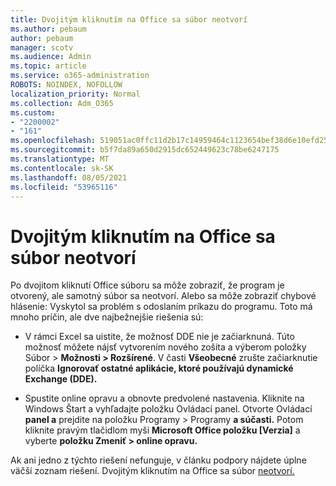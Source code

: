 ```yaml
---
title: Dvojitým kliknutím na Office sa súbor neotvorí
ms.author: pebaum
author: pebaum
manager: scotv
ms.audience: Admin
ms.topic: article
ms.service: o365-administration
ROBOTS: NOINDEX, NOFOLLOW
localization_priority: Normal
ms.collection: Adm_O365
ms.custom:
- "2200002"
- "161"
ms.openlocfilehash: 519051ac0ffc11d2b17c14959464c1123654bef38d6e10efd252b4ff3d8bbc1b
ms.sourcegitcommit: b5f7da89a650d2915dc652449623c78be6247175
ms.translationtype: MT
ms.contentlocale: sk-SK
ms.lasthandoff: 08/05/2021
ms.locfileid: "53965116"
---
```

# <a name="double-clicking-an-office-file-fails-to-open-it"></a>Dvojitým kliknutím na Office sa súbor neotvorí

Po dvojitom kliknutí Office súboru sa môže zobraziť, že program je otvorený, ale samotný súbor sa neotvorí. Alebo sa môže zobraziť chybové hlásenie: Vyskytol sa problém s odoslaním príkazu do programu. Toto má mnoho príčin, ale dve najbežnejšie riešenia sú:

- V rámci Excel sa uistite, že možnosť DDE nie je začiarknuná. Túto možnosť môžete nájsť vytvorením nového zošita a výberom položky Súbor > **Možnosti > Rozšírené**. V časti **Všeobecné** zrušte začiarknutie políčka **Ignorovať ostatné aplikácie, ktoré používajú dynamické Exchange (DDE).**

- Spustite online opravu a obnovte predvolené nastavenia. Kliknite na Windows Štart a vyhľadajte položku Ovládací panel. Otvorte Ovládací **panel a** prejdite na položku Programy > Programy **a súčasti.** Potom kliknite pravým tlačidlom myši **Microsoft Office položku [Verzia]** a vyberte **položku Zmeniť > online opravu.**

Ak ani jedno z týchto riešení nefunguje, v článku podpory nájdete úplne väčší zoznam riešení. Dvojitým kliknutím na Office sa súbor [neotvorí.](https://support.office.com/article/Double-clicking-an-Office-file-fails-to-open-it-1e9c0ad9-34c8-4440-a42e-d30186b29ed6)
